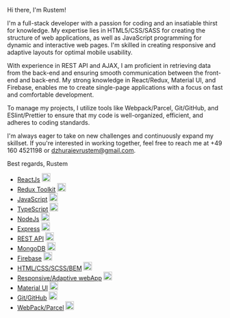 Hi there, I'm Rustem!

I'm a full-stack developer with a passion for coding and an insatiable thirst for knowledge. My expertise lies in HTML5/CSS/SASS for creating the structure of web applications, as well as JavaScript programming for dynamic and interactive web pages. I'm skilled in creating responsive and adaptive layouts for optimal mobile usability.

With experience in REST API and AJAX, I am proficient in retrieving data from the back-end and ensuring smooth communication between the front-end and back-end. My strong knowledge in React/Redux, Material UI, and Firebase, enables me to create single-page applications with a focus on fast and comfortable development.

To manage my projects, I utilize tools like Webpack/Parcel, Git/GitHub, and ESlint/Prettier to ensure that my code is well-organized, efficient, and adheres to coding standards.

I'm always eager to take on new challenges and continuously expand my skillset. If you're interested in working together, feel free to reach me at +49 160 4521198 or dzhuraievrustem@gmail.com.

Best regards,
Rustem


- [ReactJs](https://reactjs.org/) <img src="https://cdn.svgporn.com/logos/react.svg" alt="React logo" width="20" height="20" />
- [Redux Toolkit](https://redux-toolkit.js.org/) <img src="https://cdn.svgporn.com/logos/redux.svg" alt="Redux logo" width="20" height="20" />
- [JavaScript](https://www.javascript.com/) <img src="https://cdn.svgporn.com/logos/javascript.svg" alt="JavaScript logo" width="20" height="20" />
- [TypeScript](https://www.typescriptlang.org/) <img src="https://cdn.svgporn.com/logos/typescript-icon.svg" alt="TypeScript logo" width="20" height="20" />
- [NodeJs](https://nodejs.org/) <img src="https://cdn.svgporn.com/logos/nodejs-icon.svg" alt="Node.js logo" width="20" height="20" />
- [Express](https://expressjs.com/) <img src="https://cdn.svgporn.com/logos/express.svg" alt="Express logo" width="20" height="20" />
- [REST API](https://restfulapi.net/) <img src="https://cdn.svgporn.com/logos/restful-api.svg" alt="REST API logo" width="20" height="20" />
- [MongoDB](https://www.mongodb.com/) <img src="https://cdn.svgporn.com/logos/mongodb.svg" alt="MongoDB logo" width="20" height="20" />
- [Firebase](https://firebase.google.com/) <img src="https://cdn.svgporn.com/logos/firebase.svg" alt="Firebase logo" width="20" height="20" />
- [HTML/CSS/SCSS/BEM](https://sass-lang.com/) <img src="https://cdn.svgporn.com/logos/sass.svg" alt="Sass logo" width="20" height="20" />
- [Responsive/Adaptive webApp](https://www.w3schools.com/css/css_rwd_intro.asp) <img src="https://cdn.svgporn.com/logos/responsive-web-design.svg" alt="Responsive Web Design logo" width="20" height="20" />
- [Material UI](https://mui.com/) <img src="https://cdn.svgporn.com/logos/material-ui.svg" alt="Material UI logo" width="20" height="20" />
- [Git/GitHub](https://github.com/) <img src="https://cdn.svgporn.com/logos/github-octocat.svg" alt="GitHub logo" width="20" height="20" />
- [WebPack/Parcel](https://webpack.js.org/) <img src="https://cdn.svgporn.com/logos/webpack.svg" alt="Webpack logo" width="20" height="20" />

